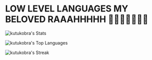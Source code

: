 # LOW LEVEL LANGUAGES MY BELOVED RAAAHHHHH 🦅🦅🦅🦅🦅🦅🦅

![kutukobra's Stats](https://github-readme-stats.vercel.app/api?username=kutukobra&theme=onedark&show_icons=true&hide_border=false&count_private=true)

![kutukobra's Top Languages](https://github-readme-stats.vercel.app/api/top-langs/?username=kutukobra&theme=onedark&show_icons=true&hide_border=false&layout=compact)

![kutukobra's Streak](https://github-readme-streak-stats.herokuapp.com/?user=kutukobra&theme=onedark&hide_border=false)
